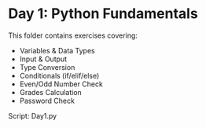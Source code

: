 # Day 1: Python Fundamentals

This folder contains exercises covering:

- Variables & Data Types
- Input & Output
- Type Conversion
- Conditionals (if/elif/else)
- Even/Odd Number Check
- Grades Calculation
- Password Check

Script: Day1.py